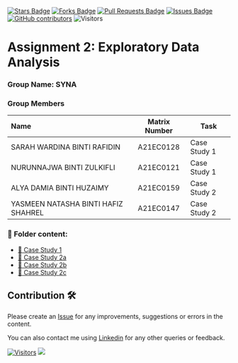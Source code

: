 <a href="https://github.com/drshahizan/HPDP/stargazers"><img src="https://img.shields.io/github/stars/drshahizan/HPDP" alt="Stars Badge"/></a>
<a href="https://github.com/drshahizan/HPDP/network/members"><img src="https://img.shields.io/github/forks/drshahizan/HPDP" alt="Forks Badge"/></a>
<a href="https://github.com/drshahizan/HPDP/pulls"><img src="https://img.shields.io/github/issues-pr/drshahizan/HPDP" alt="Pull Requests Badge"/></a>
<a href="https://github.com/drshahizan/HPDP"><img src="https://img.shields.io/github/issues/drshahizan/HPDP" alt="Issues Badge"/></a>
<a href="https://github.com/drshahizan/HPDP/graphs/contributors"><img alt="GitHub contributors" src="https://img.shields.io/github/contributors/drshahizan/HPDP?color=2b9348"></a>
![Visitors](https://api.visitorbadge.io/api/visitors?path=https%3A%2F%2Fgithub.com%2Fdrshahizan%2FHPDP&labelColor=%23d9e3f0&countColor=%23697689&style=flat)

# Assignment 2: Exploratory Data Analysis 

### Group Name: SYNA
### Group Members

| Name                                     | Matrix Number | Task |
| :---------------------------------------- | :-------------: | ------------- |
| SARAH WARDINA BINTI RAFIDIN | A21EC0128 | Case Study 1  
| NURUNNAJWA BINTI ZULKIFLI | A21EC0121 | Case Study 1
| ALYA DAMIA BINTI HUZAIMY | A21EC0159 | Case Study 2
| YASMEEN NATASHA BINTI HAFIZ SHAHREL | A21EC0147 | Case Study 2

### 📂 Folder content:
* [📖 Case Study 1](https://github.com/drshahizan/Python_EDA/blob/main/assignment/ass2/hpdp/SYNA/casestudy1/SYNA_CASESTUDY1.ipynb)
* [📖 Case Study 2a](https://github.com/drshahizan/Python_EDA/blob/main/assignment/ass2/hpdp/SYNA/casestudy2a/SYNA_CASESTUDY2a.ipynb)
* [📖 Case Study 2b](https://github.com/drshahizan/Python_EDA/blob/main/assignment/ass2/hpdp/SYNA/casestudy2b/SYNA_CASESTUDY2b_.ipynb)
* [📖 Case Study 2c](https://github.com/drshahizan/Python_EDA/blob/main/assignment/ass2/hpdp/SYNA/casestudy2c/SYNA_CASESTUDY2c.ipynb)

## Contribution 🛠️
Please create an [Issue](https://github.com/drshahizan/HPDP/issues) for any improvements, suggestions or errors in the content.

You can also contact me using [Linkedin](https://www.linkedin.com/in/drshahizan/) for any other queries or feedback.

[![Visitors](https://api.visitorbadge.io/api/visitors?path=https%3A%2F%2Fgithub.com%2Fdrshahizan&labelColor=%23697689&countColor=%23555555&style=plastic)](https://visitorbadge.io/status?path=https%3A%2F%2Fgithub.com%2Fdrshahizan)
![](https://hit.yhype.me/github/profile?user_id=81284918)
